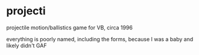 # projecti
projectile motion/ballistics game for VB, circa 1996

everything is poorly named, including the forms, because I was a baby and likely didn't GAF
